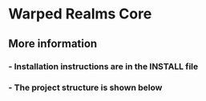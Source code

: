 # Warped Realms Core

## More information

### - Installation instructions are in the INSTALL file
### - The project structure is shown below
